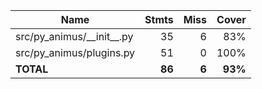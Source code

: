 | Name                           |    Stmts |     Miss |   Cover |
|------------------------------- | -------: | -------: | ------: |
| src/py\_animus/\_\_init\_\_.py |       35 |        6 |     83% |
| src/py\_animus/plugins.py      |       51 |        0 |    100% |
|                      **TOTAL** |   **86** |    **6** | **93%** |
